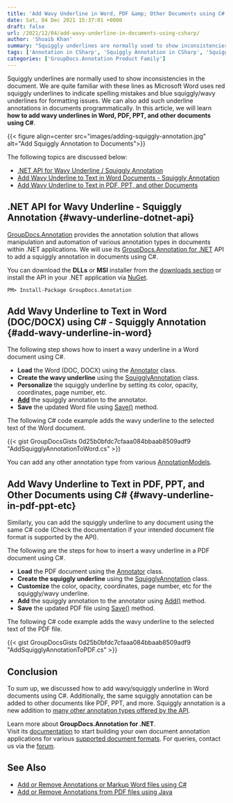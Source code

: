 ```yaml
---
title: 'Add Wavy Underline in Word, PDF &amp; Other Documents using C#'
date: Sat, 04 Dec 2021 15:37:01 +0000
draft: false
url: /2021/12/04/add-wavy-underline-in-documents-using-csharp/
author: 'Shoaib Khan'
summary: "Squiggly underlines are normally used to show inconsistencies in the document. We are quite familiar with these lines as Microsoft Word uses red squiggly underlines to indicate spelling mistakes and blue squiggly/wavy underlines for formatting issues. We can also add such underline annotations in documents programmatically. In this article, we will learn **how to add wavy underlines in Word, PDF, PPT, and other documents using C#**."
tags: ['Annotation in CSharp', 'Squiggly Annotation in CSharp', 'Squiggly Underline in Word', 'Wavy Underline in CSharp', 'Wavy Underline in Word']
categories: ['GroupDocs.Annotation Product Family']
---
```


Squiggly underlines are normally used to show inconsistencies in the document. We are quite familiar with these lines as Microsoft Word uses red squiggly underlines to indicate spelling mistakes and blue squiggly/wavy underlines for formatting issues. We can also add such underline annotations in documents programmatically. In this article, we will learn **how to add wavy underlines in Word, PDF, PPT, and other documents using C#**.



{{< figure align=center src="images/adding-squiggly-annotation.jpg" alt="Add Squiggly Annotation to Documents">}}


The following topics are discussed below:

*   [.NET API for Wavy Underline / Squiggly Annotation][1]
*   [Add Wavy Underline to Text in Word Documents - Squiggly Annotation][2]
*   [Add Wavy Underline to Text in PDF, PPT, and other Documents][3]

## .NET API for Wavy Underline - Squiggly Annotation {#wavy-underline-dotnet-api}

[GroupDocs.Annotation][4] provides the annotation solution that allows manipulation and automation of various annotation types in documents within .NET applications. We will use its [GroupDocs.Annotation for .NET][5] API to add a squiggly annotation in documents using C#.

You can download the **DLLs** or **MSI** installer from the [downloads section][6] or install the API in your .NET application via [NuGet][7].

```
PM> Install-Package GroupDocs.Annotation
```

## Add Wavy Underline to Text in Word (DOC/DOCX) using C# - Squiggly Annotation {#add-wavy-underline-in-word}

The following step shows how to insert a wavy underline in a Word document using C#.

*   **Load** the Word (DOC, DOCX) using the [Annotator][8] class.
*   **Create the wavy underline** using the [SquigglyAnnotation][9] class.
*   **Personalize** the squiggly underline by setting its color, opacity, coordinates, page number, etc.
*   [**Add**][10] the squiggly annotation to the annotator.
*   **Save** the updated Word file using [Save()][11] method.

The following C# code example adds the wavy underline to the selected text of the Word document.

{{< gist GroupDocsGists 0d25b0bfdc7cfaaa084bbaab8509adf9 "AddSquigglyAnnotationToWord.cs" >}}

You can add any other annotation type from various [AnnotationModels][12].

## Add Wavy Underline to Text in PDF, PPT, and Other Documents using C# {#wavy-underline-in-pdf-ppt-etc}

Similarly, you can add the squiggly underline to any document using the same C# code (Check the documentation if your intended document file format is supported by the API).

The following are the steps for how to insert a wavy underline in a PDF document using C#.

*   **Load** the PDF document using the [Annotator][13] class.
*   **Create the squiggly underline** using the [SquigglyAnnotation][14] class.
*   **Customize** the color, opacity, coordinates, page number, etc for the squiggly/wavy underline.
*   **Add** the squiggly annotation to the annotator using [Add()][15] method.
*   **Save** the updated PDF file using [Save()][16] method.

The following C# code example adds the wavy underline to the selected text of the PDF file.

{{< gist GroupDocsGists 0d25b0bfdc7cfaaa084bbaab8509adf9 "AddSquigglyAnnotationToPDF.cs" >}}

## Conclusion

To sum up, we discussed how to add wavy/squiggly underline in Word documents using C#. Additionally, the same squiggly annotation can be added to other documents like PDF, PPT, and more. Squiggly annotation is a new addition to [many other annotation types offered by the API][17].

Learn more about **GroupDocs.Annotation for .NET**. Visit its [documentation][18] to start building your own document annotation applications for various [supported document formats][19]. For queries, contact us via the [forum][20].

## See Also

*   [Add or Remove Annotations or Markup Word files using C#][21]
*   [Add or Remove Annotations from PDF files using Java][22]



[1]: #wavy-underline-dotnet-api
[2]: #add-wavy-underline-in-word
[3]: #wavy-underline-in-pdf-ppt-etc
[4]: https://products.groupdocs.com/annotation/
[5]: https://products.groupdocs.com/annotation/net/
[6]: https://downloads.groupdocs.com/annotation
[7]: https://www.nuget.org/packages/groupdocs.annotation
[8]: https://apireference.groupdocs.com/annotation/net/groupdocs.annotation/annotator
[9]: https://apireference.groupdocs.com/annotation/net/groupdocs.annotation.models.annotationmodels/squigglyannotation
[10]: https://apireference.groupdocs.com/annotation/net/groupdocs.annotation/annotator/methods/add/index
[11]: https://apireference.groupdocs.com/annotation/net/groupdocs.annotation/annotator/methods/save/index
[12]: https://apireference.groupdocs.com/annotation/net/groupdocs.annotation.models.annotationmodels
[13]: https://apireference.groupdocs.com/annotation/net/groupdocs.annotation/annotator
[14]: https://apireference.groupdocs.com/annotation/net/groupdocs.annotation.models.annotationmodels/squigglyannotation
[15]: https://apireference.groupdocs.com/annotation/net/groupdocs.annotation/annotator/methods/add/index
[16]: https://apireference.groupdocs.com/annotation/net/groupdocs.annotation/annotator/methods/save/index
[17]: https://apireference.groupdocs.com/annotation/net/groupdocs.annotation.models.annotationmodels
[18]: https://docs.groupdocs.com/annotation/net
[19]: https://docs.groupdocs.com/annotation/net/supported-document-formats/
[20]: https://forum.groupdocs.com/
[21]: https://blog.groupdocs.com/2021/06/23/annotate-word-documents-using-csharp/
[22]: https://blog.groupdocs.com/2021/04/18/annotate-pdf-files-using-java/

